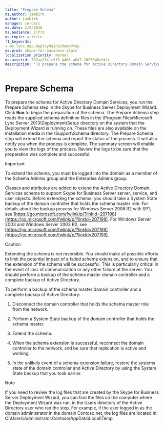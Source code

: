 ```yaml
---
title: "Prepare Schema"
ms.author: jambirk
author: jambirk
manager: serdars
ms.date: 2/8/2018
ms.audience: ITPro
ms.topic: article
f1_keywords:
- ms.lync.dep.DeployMainSchemaPrep
ms.prod: skype-for-business-itpro
localization_priority: Normal
ms.assetid: 337aa234-c5f3-4468-a047-2023848e942c
description: 'To prepare the schema for Active Directory Domain Services, you run the Prepare Schema step in the Skype for Business Server Deployment Wizard. Click Run to begin the preparation of the schema. The Prepare Schema step reads the supplied schema definition files in the /Program Files/Microsoft Lync Server 2013/Deployment/Setup directory on the system that the Deployment Wizard is running on. These files are also available on the installation media in the Support/Schema directory. The Prepare Schema step will extend the schema and report the status of the process. It will also notify you when the process is complete. The summary screen will enable you to view the logs of the process. Review the logs to be sure that the preparation was complete and successful.'
---
```


# Prepare Schema
 
To prepare the schema for Active Directory Domain Services, you run the Prepare Schema step in the Skype for Business Server Deployment Wizard. Click **Run** to begin the preparation of the schema. The Prepare Schema step reads the supplied schema definition files in the \Program Files\Microsoft Lync Server 2013\Deployment\Setup directory on the system that the Deployment Wizard is running on. These files are also available on the installation media in the \Support\Schema directory. The Prepare Schema step will extend the schema and report the status of the process. It will also notify you when the process is complete. The summary screen will enable you to view the logs of the process. Review the logs to be sure that the preparation was complete and successful.
  
> [!IMPORTANT]
> To extend the schema, you must be logged into the domain as a member of the Schema Admins group and the Enterprise Admins group. 
  
Classes and attributes are added to extend the Active Directory Domain Services schema to support Skype for Business Server server, service, and user objects. Before extending the schema, you should take a System State backup of the domain controller that holds the schema master role. For details about the backup process for Windows Server 2008 R2 with SP1, see [https://go.microsoft.com/fwlink/p/?linkId=207198](https://go.microsoft.com/fwlink/p/?linkId=207198). For Windows Server 2003 and Windows Server 2003 R2, see [https://go.microsoft.com/fwlink/p/?linkId=207199](https://go.microsoft.com/fwlink/p/?linkId=207199).
  
> [!CAUTION]
> Extending the schema is not reversible. You should make all possible efforts to limit the potential impact of a failed schema extension, and to ensure that the extension of the schema will be successful. This is particularly critical in the event of loss of communication or any other failure at the server. You should perform a backup of the schema master domain controller and a complete backup of Active Directory. 
  
To perform a backup of the schema master domain controller and a complete backup of Active Directory:
  
1. Disconnect the domain controller that holds the schema master role from the network.
    
2. Perform a System State backup of the domain controller that holds the schema master.
    
3. Extend the schema.
    
4. When the schema extension is successful, reconnect the domain controller to the network, and be sure that replication is active and working.
    
5. In the unlikely event of a schema extension failure, restore the systems state of the domain controller and Active Directory by using the System State backup that you took earlier.
    
> [!NOTE]
> If you need to review the log files that are created by the Skype for Business Server Deployment Wizard, you can find the files on the computer where the Deployment Wizard was run, in the Users directory of the Active Directory user who ran the step. For example, if the user logged in as the domain administrator in the domain Contoso.net, the log files are located in: C:\Users\Administrator.Contoso\AppData\Local\Temp 
  

